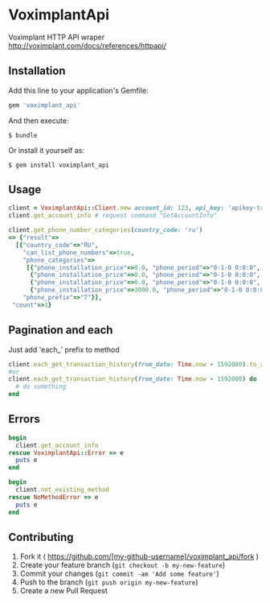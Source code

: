 # VoximplantApi

Voximplant HTTP API wraper
http://voximplant.com/docs/references/httpapi/

## Installation

Add this line to your application's Gemfile:

```ruby
gem 'voximplant_api'
```

And then execute:

    $ bundle

Or install it yourself as:

    $ gem install voximplant_api

## Usage

```ruby
client = VoximplantApi::Client.new account_id: 123, api_key: 'apikey-trololo'
client.get_account_info # request command "GetAccountInfo"

client.get_phone_number_categories(country_code: 'ru')
=> {"result"=>
  [{"country_code"=>"RU",
    "can_list_phone_numbers"=>true,
    "phone_categories"=>
     [{"phone_installation_price"=>0.0, "phone_period"=>"0-1-0 0:0:0", "phone_category_name"=>"GEOGRAPHIC", "country_has_states"=>false, "phone_price"=>300.0},
      {"phone_installation_price"=>0.0, "phone_period"=>"0-1-0 0:0:0", "phone_category_name"=>"MOBILE", "country_has_states"=>false, "phone_price"=>300.0},
      {"phone_installation_price"=>0.0, "phone_period"=>"0-1-0 0:0:0", "phone_category_name"=>"MOSCOW495", "country_has_states"=>false, "phone_price"=>500.0},
      {"phone_installation_price"=>3000.0, "phone_period"=>"0-1-0 0:0:0", "phone_category_name"=>"TOLLFREE", "country_has_states"=>false, "phone_price"=>1500.0}],
    "phone_prefix"=>"7"}],
 "count"=>1}

```

## Pagination and each
Just add 'each_' prefix to method
```ruby
client.each_get_transaction_history(from_date: Time.now - 1592000).to_a
#or
client.each_get_transaction_history(from_date: Time.now - 1592000) do |obj|
  # do something
end
```

## Errors

```ruby
begin
  client.get_account_info
rescue VoximplantApi::Error => e
  puts e
end

begin
  client.not_existing_method
rescue NoMethodError => e
  puts e
end
```

## Contributing

1. Fork it ( https://github.com/[my-github-username]/voximplant_api/fork )
2. Create your feature branch (`git checkout -b my-new-feature`)
3. Commit your changes (`git commit -am 'Add some feature'`)
4. Push to the branch (`git push origin my-new-feature`)
5. Create a new Pull Request
